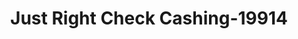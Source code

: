 ---
f_zip-code: 72335
f_state-code: AR
title: Just Right Check Cashing-19914
f_phone: 870-633-1977
f_city-only: Forrest City
f_address: 232 Barrow Hill Rd Forrest City
f_location-unique-id: '19914'
slug: just-right-check-cashing-19914
updated-on: '2024-05-30T13:46:58.046Z'
created-on: '2024-05-30T13:36:59.803Z'
published-on: '2024-05-30T13:54:32.469Z'
f_city-state: cms/city/forrest-city-ar.md
f_company: cms/company/just-right-check-cashing.md
f_state: cms/state/arkansas.md
layout: '[payday-loan].html'
tags: payday-loan
---
